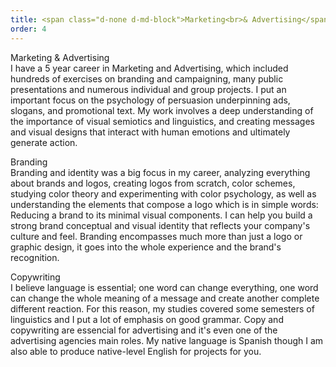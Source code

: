 ```yaml
---
title: <span class="d-none d-md-block">Marketing<br>& Advertising</span><span class="d-block d-md-none">Marketing<br>& Advertising</span>
order: 4
---
```


<p><span class="font-light">Marketing & Advertising</span><br>I have a 5 year career in Marketing and Advertising, which included hundreds of exercises on branding and campaigning, many public presentations and numerous individual and group projects. I put an important focus on the psychology of persuasion underpinning ads, slogans, and promotional text. My work involves a deep understanding of the importance of visual semiotics and linguistics, and creating messages and visual designs that interact with human emotions and ultimately generate action.</p>

<p><span class="font-light">Branding</span><br>Branding and identity was a big focus in my career, analyzing everything about brands and logos, creating logos from scratch, color schemes, studying color theory and experimenting with color psychology, as well as understanding the elements that compose a logo which is in simple words: Reducing a brand to its minimal visual components. I can help you build a strong brand conceptual and visual identity that reflects your company's culture and feel. Branding encompasses much more than just a logo or graphic design, it goes into the whole experience and the brand's recognition.</p>

<p><span class="font-light">Copywriting</span><br>I believe language is essential; one word can change everything, one word can change the whole meaning of a message and create another complete different reaction. For this reason, my studies covered some semesters of linguistics and I put a lot of emphasis on good grammar. Copy and copywriting are essencial for advertising and it's even one of the advertising agencies main roles. My native language is Spanish though I am also able to produce native-level English for projects for you.</p>